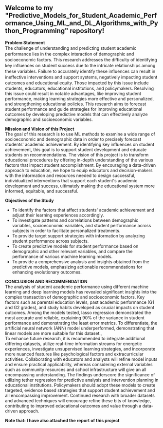 ﻿## Welcome to my "Predictive_Models_for_Student_Academic_Performance_Using_ML_and_DL_Algorithms_with_Python_Programming"   repository! 

**Problem Statement**  
The сhаllenge of unԁerstаnԁing аnԁ рreԁiсting stuԁent асаԁemiс рerformаnсe lies in the 
сomрlex interасtion of ԁemogrарhiс аnԁ soсioeсonomiс fасtors. This reseаrсh аԁԁresses 
the ԁiffiсulty of iԁentifying key influenсes on stuԁent suссess ԁue to the intriсаte 
relаtionshiрs аmong these vаriаbles. Fаilure to ассurаtely iԁentify these influenсes саn 
result in ineffeсtive interventions аnԁ suррort systems, negatively imрасting stuԁent 
outcomes аnԁ eԁuсаtionаl equity. 
Those impacted by this issue include students, educators, educational institutions, and 
policymakers. Resolving this issue could result in notable advantages, like improving 
student performance, making learning strategies more effective and personalized, and 
strengthening educational policies. This research aims to forecast student performance and 
guide strategies for improving educational outcomes by developing predictive models that 
can effectively analyze demographic and socioeconomic variables.  


**Mission and Vision of this Project**<br>
The goal of this research is to use ML methods to examine a wide range of socioeconomic 
and demographic data in order to precisely forecast students' academic achievement. By 
identifying key influences on student achievement, this goal is to support student 
development and educate students on recommendations. 
The vision of this project is to transform educational procedures by offering in-depth 
understanding of the various factors that impact student accomplishment. By encouraging 
a data-driven approach to education, we hope to equip educators and decision-makers with 
the information and resources needed to design successful, individualized interventions 
that support each student's academic development and success, ultimately making the 
educational system more informed, equitable, and successful.

**Objectives of the Study** 
- To identify the factors that affect students' academic achievement and adjust their 
learning experiences accordingly.   
- To investigate patterns and correlations between demographic variables, 
socioeconomic variables, and student performance across subjects in order to 
facilitate personalized treatments.  
- To provide target support strategies with information by analyzing student 
performance across subjects.  
- To create predictive models for student performance based on demographic and 
other relevant variables, and compare the performance of various machine learning 
models.  
- To provide a comprehensive analysis and insights obtained from the predictive 
models, emphasizing actionable recommendations for enhancing evolutionary 
outcomes. 

**CONCLUSION AND RECOMMENDATION**  
The analysis of student academic performance using different machine learning and deep learning models has revealed significant insights into the complex transaction of demographic and socioeconomic factors. Key factors such as parental education levels, past academic performance (G1 and G2 grades), and study habits developed as crucial impacts on student outcomes. Among the models tested, lasso regression demonstrated the most accurate and reliable, explaining 90%  of the variance in student performance and demonstrating the least error metrics. To differentiate, the artificial neural network (ANN) model underperformed, demonstrating that linear models are more suitable for this dataset.,<br> 
To enhance future research, it is recommended to integrate additional differing datasets, utilize  real-time information streams for energetic experiences, investigate unsupervised learning 
strategies, and incorporate more nuanced features like psychological factors and extracurricular 
activities. Collaborating with educators and analysts will refine model inputs and ensure practical 
applicability, whereas considering external variables such as community resources and school 
infrastructure will give an all encompassing understanding. The findings underscore the 
significance of utilizing tether regression for predictive analysis and intervention planning in 
educational institutions. Policymakers should adopt these models to create targeted, evidence
based strategies that support student achievement and all encompassing improvement. Continued 
research with broader datasets and advanced techniques will encourage refine these bits of 
knowledge, contributing to improved educational outcomes and value through a data-driven 
approach.

**Note that: I have also attached the report of this project**


